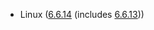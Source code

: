 - Linux ([6.6.14](https://lwn.net/Articles/959509) (includes [6.6.13](https://lwn.net/Articles/958862)))
